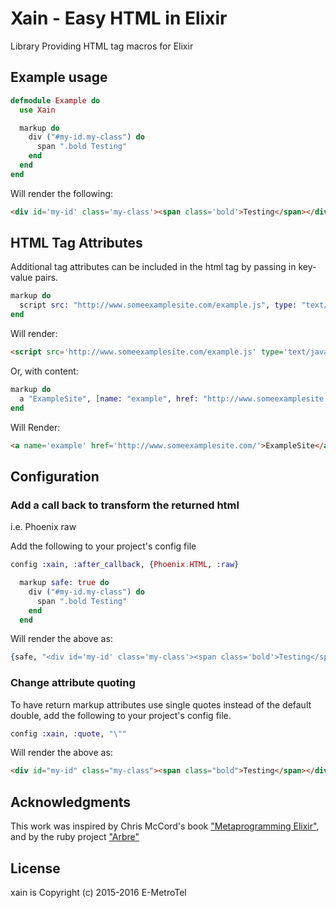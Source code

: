 Xain - Easy HTML in Elixir
====

Library Providing HTML tag macros for Elixir

## Example usage

```Elixir
defmodule Example do
  use Xain

  markup do
    div ("#my-id.my-class") do
      span ".bold Testing"
    end
  end
end
```

Will render the following:

```html
<div id='my-id' class='my-class'><span class='bold'>Testing</span></div>
```

## HTML Tag Attributes

Additional tag attributes can be included in the html tag by passing in key-value pairs.

```Elixir
markup do
  script src: "http://www.someexamplesite.com/example.js", type: "text/javascript"
end
```

Will render:

```html
<script src='http://www.someexamplesite.com/example.js' type='text/javascript'></script>
```

Or, with content:

```Elixir
markup do
  a "ExampleSite", [name: "example", href: "http://www.someexamplesite.com/"]
end
```

Will Render:

```html
<a name='example' href='http://www.someexamplesite.com/'>ExampleSite</a>
```

## Configuration

### Add a call back to transform the returned html

i.e. Phoenix raw

Add the following to your project's config file

```Elixir
config :xain, :after_callback, {Phoenix.HTML, :raw}
```

```Elixir
  markup safe: true do
    div ("#my-id.my-class") do
      span ".bold Testing"
    end
  end
```

Will render the above as:

```Elixir
{safe, "<div id='my-id' class='my-class'><span class='bold'>Testing</span></div>"}
```

### Change attribute quoting

To have return markup attributes use single quotes instead of the
default double, add the following to your project's config file.

```Elixir
config :xain, :quote, "\""
```

Will render the above as:

```html
<div id="my-id" class="my-class"><span class="bold">Testing</span></div>
```
## Acknowledgments

This work was inspired by Chris McCord's book ["Metaprogramming Elixir"](https://pragprog.com/book/cmelixir/metaprogramming-elixir), and by the ruby project ["Arbre"](https://github.com/activeadmin/arbre)

## License

xain is Copyright (c) 2015-2016 E-MetroTel
